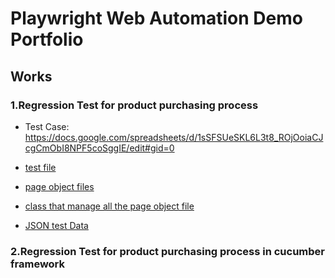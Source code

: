 # Playwright Web Automation Demo Portfolio

## Works
### 1.Regression Test for product purchasing process

* Test Case: <https://docs.google.com/spreadsheets/d/1sSFSUeSKL6L3t8_ROjOoiaCJcgCmObI8NPF5coSggIE/edit#gid=0>


* [test file](https://github.com/wohu8292/PlaywrightWebTesting_Portfolio_DemoProject/blob/master/tests/E2E.spec.js)

* [page object files](https://github.com/wohu8292/PlaywrightWebTesting_Portfolio_DemoProject/tree/master/pageObjects)
  
* [class that manage all the page object file](https://github.com/wohu8292/PlaywrightWebTesting_Portfolio_DemoProject/blob/master/pageObjects/POManager.js)
  
* [JSON test Data](https://github.com/wohu8292/PlaywrightWebTesting_Portfolio_DemoProject/blob/master/testData/example_Data.json)
  



### 2.Regression Test for product purchasing process in cucumber framework
